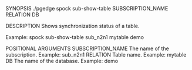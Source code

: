 
SYNOPSIS
    ./pgedge spock sub-show-table SUBSCRIPTION_NAME RELATION DB

DESCRIPTION
    Shows synchronization status of a table. 

Example: spock sub-show-table sub_n2n1 mytable demo

POSITIONAL ARGUMENTS
    SUBSCRIPTION_NAME
        The name of the subscription. Example: sub_n2n1
    RELATION
        Table name. Example: mytable
    DB
        The name of the database. Example: demo
